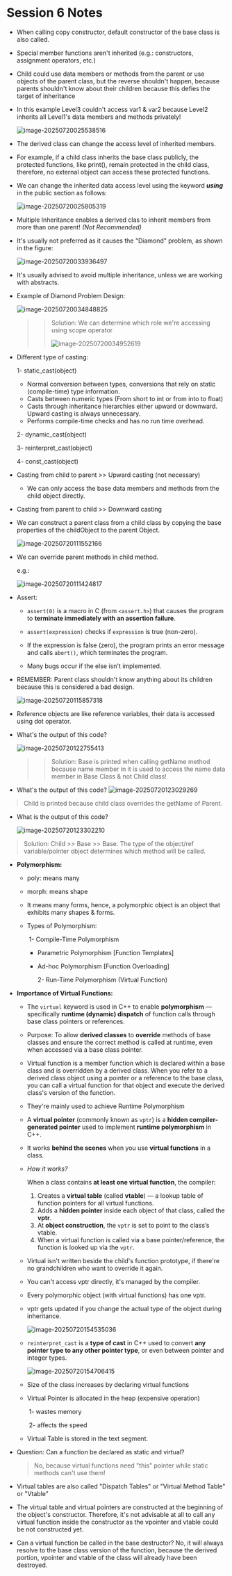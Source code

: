 # Session 6 Notes

- When calling copy constructor, default constructor of the base class is also called.

- Special member functions aren't inherited (e.g.: constructors, assignment operators, etc.)

- Child could use data members or methods from the parent or use objects of the parent class, but the reverse shouldn't happen, because parents shouldn't know about their children because this defies the target of inheritance

- In this example Level3 couldn't access var1 & var2 because Level2 inherits all Level1's data members and methods privately!

  ![image-20250720025538516](C:\Users\hp\AppData\Roaming\Typora\typora-user-images\image-20250720025538516.png)

- The derived class can change the access level of inherited members.

- For example, if a child class inherits the base class publicly, the protected functions, like print(), remain protected in the child class, therefore, no external object can access these protected functions.

- We can change the inherited data access level using the keyword ***using*** in the public section as follows:

  ![image-20250720025805319](C:\Users\hp\AppData\Roaming\Typora\typora-user-images\image-20250720025805319.png)

- Multiple Inheritance enables a derived clas to inherit members from more than one parent! *(Not Recommended)*

- It's usually not preferred as it causes the "Diamond" problem, as shown in the figure:

  ![image-20250720033936497](C:\Users\hp\AppData\Roaming\Typora\typora-user-images\image-20250720033936497.png)

- It's usually advised to avoid multiple inheritance, unless we are working with abstracts.

- Example of Diamond Problem Design:

  ![image-20250720034848825](C:\Users\hp\AppData\Roaming\Typora\typora-user-images\image-20250720034848825.png)

  > > Solution: We can determine which role we're accessing using scope operator
  > >
  > > ![image-20250720034952619](C:\Users\hp\AppData\Roaming\Typora\typora-user-images\image-20250720034952619.png)

- Different type of casting:

  1- static_cast<TYPE>(object)

  	- Normal conversion between types, conversions that rely on static (compile-time) type information.
  	- Casts between numeric types (From short to int or from into to float)
  	- Casts through inheritance hierarchies either upward or downward. Upward casting is always unnecessary.
  	- Performs compile-time checks and has no run time overhead.

  2- dynamic_cast<TYPE>(object)

  3- reinterpret_cast<TYPE>(object)

  4- const_cast<TYPE>(object)

- Casting from child to parent >> Upward casting (not necessary)

  - We can only access the base data members and methods from the child object directly.

- Casting from parent to child >> Downward casting

- We can construct a parent class from a child class by copying the base properties of the childObject to the parent Object.

  ![image-20250720111552166](C:\Users\hp\AppData\Roaming\Typora\typora-user-images\image-20250720111552166.png)

- We can override parent methods in child method.

  e.g.:

   ![image-20250720111424817](C:\Users\hp\AppData\Roaming\Typora\typora-user-images\image-20250720111424817.png)

- Assert:

  - `assert(0)` is a macro in C (from `<assert.h>`) that causes the program to **terminate immediately with an assertion failure**.

  - `assert(expression)` checks if `expression` is true (non-zero).

  - If the expression is false (zero), the program prints an error message and calls `abort()`, which terminates the program.

  - Many bugs occur if the else isn't implemented.

- REMEMBER: Parent class shouldn't know anything about its children because this is considered a bad design.

  ![image-20250720115857318](C:\Users\hp\AppData\Roaming\Typora\typora-user-images\image-20250720115857318.png)

- Reference objects are like reference variables, their data is accessed using dot operator.

- What's the output of this code?

  ![image-20250720122755413](C:\Users\hp\AppData\Roaming\Typora\typora-user-images\image-20250720122755413.png)

  > > Solution: Base is printed when calling getName method because name member in it is used to access the name data member in Base Class & not Child class!

- What's the output of this code?
  ![image-20250720123029269](C:\Users\hp\AppData\Roaming\Typora\typora-user-images\image-20250720123029269.png)

> Child is printed because child class overrides the getName of Parent.

- What is the output of this code?

  ![image-20250720123302210](C:\Users\hp\AppData\Roaming\Typora\typora-user-images\image-20250720123302210.png)

> Solution: Child >> Base >> Base.
> The type of the object/ref variable/pointer object determines which method will be called. 

- **Polymorphism:**

  - poly: means many

  - morph: means shape

  - It means many forms, hence, a polymorphic object is an object that exhibits many shapes & forms.

  - Types of Polymorphism:

    ​	1- Compile-Time Polymorphism

    - Parametric Polymorphism [Function Templates]

    - Ad-hoc Polymorphism [Function Overloading]

      2- Run-Time Polymorphism (Virtual Function)

- **Importance of Virtual Functions:**

  - The `virtual` keyword is used in C++ to enable **polymorphism** — specifically **runtime (dynamic) dispatch** of function calls through base class pointers or references.

  - Purpose: To allow **derived classes** to **override** methods of base classes and ensure the correct method is called at runtime, even when accessed via a base class pointer.

  - Virtual function is a member function which is declared within a base class and is overridden by a derived class. When you refer to a derived class object using a pointer or a reference to the base class, you can call a virtual function for that object and execute the derived class's version of the function.

  - They're mainly used to achieve Runtime Polymorphism

  - A **virtual pointer** (commonly known as `vptr`) is a **hidden compiler-generated pointer** used to implement **runtime polymorphism** in C++.

  - It works **behind the scenes** when you use **virtual functions** in a class.

  - *How it works?*

    When a class contains **at least one virtual function**, the compiler:

    1. Creates a **virtual table** (called **vtable**) — a lookup table of function pointers for all virtual functions.
    2. Adds a **hidden pointer** inside each object of that class, called the **vptr**.
    3. At **object construction**, the `vptr` is set to point to the class’s vtable.
    4. When a virtual function is called via a base pointer/reference, the function is looked up via the `vptr`.

  - Virtual isn't written beside the child's function prototype, if there're no grandchildren who want to override it again.

  - You can't access vptr directly, it's managed by the compiler.

  - Every polymorphic object (with virtual functions) has one vptr.

  - vptr gets updated if you change the actual type of the object during inheritance.

    ![image-20250720154535036](C:\Users\hp\AppData\Roaming\Typora\typora-user-images\image-20250720154535036.png)

  - `reinterpret_cast` is a **type of cast** in C++ used to convert **any pointer type to any other pointer type**, or even between pointer and integer types.

    ![image-20250720154706415](C:\Users\hp\AppData\Roaming\Typora\typora-user-images\image-20250720154706415.png)

  - Size of the class increases by declaring virtual functions

  - Virtual Pointer is allocated in the heap (expensive operation)

    ​	1- wastes memory

    ​	2- affects the speed

  - Virtual Table is stored in the text segment.

- Question: Can a function be declared as static and virtual?

  > No, because virtual functions need "this" pointer while static methods can't use them!

- Virtual tables are also called "Dispatch Tables" or "Virtual Method Table" or "Vtable"

- The virtual table and virtual pointers are constructed at the beginning of the object's constructor. Therefore, it's not advisable at all to call any virtual function inside the constructor as the vpointer and vtable could be not constructed yet.

- Can a virtual function be called in the base destructor? No, it will always resolve to the base class version of the function, because the derived portion, vpointer and vtable of the class will already have been destroyed.

  
